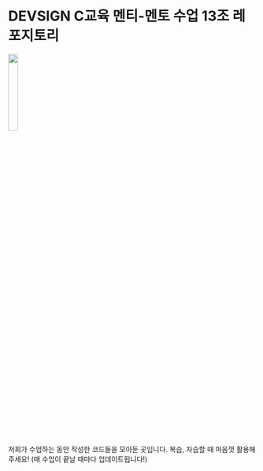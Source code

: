 # DEVSIGN C교육 멘티-멘토 수업 13조 레포지토리

<img src="https://i.pinimg.com/originals/00/62/24/0062244205e2ac2214cae5ae993dc0b9.gif"  width="20%">

저희가 수업하는 동안 작성한 코드들을 모아둔 곳입니다. 복습, 자습할 때 마음껏 활용해주세요!
(매 수업이 끝날 때마다 업데이트됩니다!)
